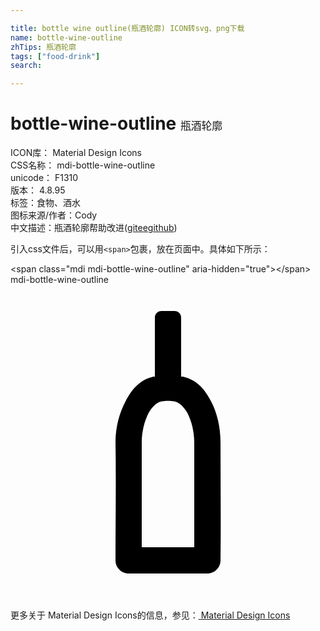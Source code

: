 ```yaml
---

title: bottle wine outline(瓶酒轮廓) ICON转svg、png下载
name: bottle-wine-outline
zhTips: 瓶酒轮廓
tags: ["food-drink"]
search: 

---
```


# bottle-wine-outline  <small style="font-size: 60%;font-weight: 100">瓶酒轮廓</small>


<div class="detail-page">
<p>
<span>
ICON库：
<span class="badge-secondary badge">Material Design Icons</span> 
</span>
<br/>
<span>
CSS名称：
<span class="badge-secondary badge">mdi-bottle-wine-outline</span> 
</span>
<br/>
<span>
unicode：
<span class="badge-secondary badge">F1310</span> 
<copy-btn content='F1310' btn-title=""></copy-btn>
<copy-btn :content='String.fromCodePoint(parseInt("F1310", 16))' btn-title="复制U"></copy-btn>
</span>
<br/>
<span>
版本：
<span class="badge-secondary badge">4.8.95</span> 
</span><br/><span>标签：<span class="badge-light badge"><router-link to="/tags/food-drink.html">食物、酒水</router-link></span></span>
<br/>
<span>图标来源/作者：<span class="badge-light badge">Cody</span></span> 
<br/>
<span class="zh-detail">中文描述：<span class="badge-primary badge">瓶酒轮廓</span><span class="help-link"><span>帮助改进</span>(<a href="https://gitee.com/liuwave/icon-helper/edit/master/json/material/bottle-wine-outline.json" target="_blank" rel="noopener noreferrer">gitee</a><a href="https://github.com/liuwave/icon-helper/edit/master/json/material/bottle-wine-outline.json" target="_blank" rel="noopener noreferrer">github</a></span>)</span><br/>
</p>
</div>
<div class="alert alert-dark">
  <i class="mdi mdi-bottle-wine-outline mdi-48px"></i>
  <i class="mdi mdi-bottle-wine-outline mdi-36px"></i>
  <i class="mdi mdi-bottle-wine-outline mdi-24px"></i>
  <i class="mdi mdi-bottle-wine-outline mdi-18px"></i>
</div>
<div>
  <p>引入css文件后，可以用<code>&lt;span&gt;</code>包裹，放在页面中。具体如下所示：    
  </p>
  <div class="alert alert-primary" style="font-size: 14px">
    &lt;span class="mdi mdi-bottle-wine-outline" aria-hidden="true"&gt;&lt;/span&gt;
    <copy-btn content='<span class="mdi mdi-bottle-wine-outline" aria-hidden="true"></span>'></copy-btn>
  </div>
  <div class="alert alert-secondary">
    <i class="mdi mdi-bottle-wine-outline"
    style="font-size: 24px"
    aria-hidden="true"></i> mdi-bottle-wine-outline
    <copy-btn content="mdi-bottle-wine-outline" btn-title="复制图标名称"></copy-btn>
  </div>
</div>
<div id="svg" class="svg-wrap">
<svg xmlns="http://www.w3.org/2000/svg" viewBox="0 0 24 24"><path d="M11.5 2C11.22 2 11 2.22 11 2.5V7C10.93 7 10.85 7 10.78 7.03C9.82 7.27 9.21 8 8.76 8.89C8.3 9.76 8 10.84 8 12C8.05 15 8 18.03 8 21C8 21.55 8.45 22 9 22C11 22 13 22 15 22C15.55 22 16 21.55 16 21C16.04 18 16 15 16 12C16 10.84 15.74 9.76 15.28 8.88C14.83 8 14.22 7.27 13.26 7.04C13.18 7 13.05 7 13 7V2.5C13 2.22 12.78 2 12.5 2M12 8.85C12.32 8.85 12.63 8.9 12.78 9C12.85 9.03 13.2 9.26 13.5 9.81C13.78 10.37 14 11.17 14 12V20H10V12C10 11.17 10.22 10.37 10.5 9.81C10.8 9.26 11.15 9.03 11.22 9C11.36 8.9 11.68 8.85 12 8.85Z" /></svg>
</div>
<detail full-name='mdi-bottle-wine-outline'></detail>
    
<div><p>更多关于 Material Design Icons的信息，参见：<a target="_blank" href="https://iconhelper.cn/material.html"> Material Design Icons</a>
</p></div>
